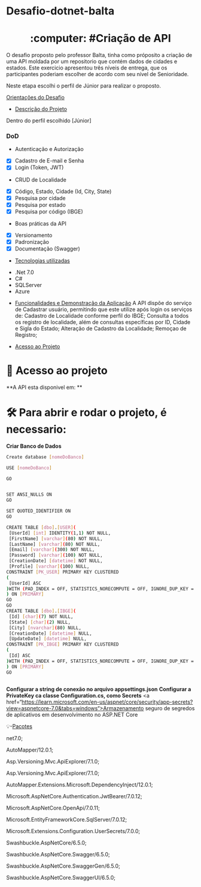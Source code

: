 # Desafio-dotnet-balta
<h1 align="center">:computer: #Criação de API</h1>

O desafio proposto pelo professor Balta, tinha como próposito a criação de uma API moldada por um repositorio que contém dados de cidades e estados.
Este exercicio apresentou três níveis de entrega, que os participantes poderiam escolher de acordo com seu nível de Senioridade.

Neste etapa escolhi o perfil de Júnior para realizar o proposto.

 <a href=“[http://exemplo.com/](https://baltaio.blob.core.windows.net/temp/desafio-dotnet/01-sobre.pdf)“>Orientações do Desafio</a>

* [Descrição do Projeto](#descrição-do-projeto)

Dentro do perfil escolhido [Júnior] 

### DoD

- Autenticação e Autorização
- [x] Cadastro de E-mail e Senha
- [x] Login (Token, JWT)

- CRUD de Localidade
- [x] Código, Estado, Cidade (Id, City, State)
- [x] Pesquisa por cidade
- [x] Pesquisa por estado
- [x] Pesquisa por código (IBGE)
	 
- Boas práticas da API
- [x] Versionamento
- [x] Padronização
- [x] Documentação (Swagger)

* [Tecnologias utilizadas](#tecnologias-utilizadas)

 <ul>
  <li>.Net 7.0 </li>
   <li> C# </li>
   <li> SQLServer </li>
   <li> Azure </li>
   
</ul>
   

* [Funcionalidades e Demonstração da Aplicação](#funcionalidades-e-demonstração-da-aplicação)
A API dispõe do serviço de Cadastrar usuário, permitindo que este utilize após login os serviços de:
Cadastro de Localidade conforme perfil do IBGE;
Consulta a todos os registro de localidade, além de consultas específicas por ID, Cidade e Sigla do Estado;
Alteração de Cadastro da Localidade;
Remoçao de Registro;
  
* [Acesso ao Projeto](#acesso-ao-projeto)
# 📁 Acesso ao projeto

**A API esta disponivel em: **

# 🛠️ Para abrir e rodar o projeto, é necessario:

**Criar Banco de Dados**

   ```bash
   Create database [nomeDoBanco]

USE [nomeDoBanco]

GO


SET ANSI_NULLS ON
GO

SET QUOTED_IDENTIFIER ON
GO

CREATE TABLE [dbo].[USER](
	[UserId] [int] IDENTITY(1,1) NOT NULL,
	[FirstName] [varchar](80) NOT NULL,
	[LastName] [varchar](80) NOT NULL,
	[Email] [varchar](300) NOT NULL,
	[Password] [varchar](100) NOT NULL,
	[CreationDate] [datetime] NOT NULL,
	[Profile] [varchar](100) NULL,
 CONSTRAINT [PK_USER] PRIMARY KEY CLUSTERED 
(
	[UserId] ASC
)WITH (PAD_INDEX = OFF, STATISTICS_NORECOMPUTE = OFF, IGNORE_DUP_KEY = OFF, ALLOW_ROW_LOCKS = ON, ALLOW_PAGE_LOCKS = ON, OPTIMIZE_FOR_SEQUENTIAL_KEY = OFF) ON [PRIMARY]
) ON [PRIMARY]
GO
GO
CREATE TABLE [dbo].[IBGE](
	[Id] [char](7) NOT NULL,
	[State] [char](2) NULL,
	[City] [nvarchar](80) NULL,
	[CreationDate] [datetime] NULL,
	[UpdateDate] [datetime] NULL,
 CONSTRAINT [PK_IBGE] PRIMARY KEY CLUSTERED 
(
	[Id] ASC
)WITH (PAD_INDEX = OFF, STATISTICS_NORECOMPUTE = OFF, IGNORE_DUP_KEY = OFF, ALLOW_ROW_LOCKS = ON, ALLOW_PAGE_LOCKS = ON, OPTIMIZE_FOR_SEQUENTIAL_KEY = OFF) ON [PRIMARY]
) ON [PRIMARY]
GO
    
   ```

**Configurar a string de conexão no arquivo appsettings.json**
**Configurar a PrivateKey ca classe Configuration.cs, como Secrets**
  <a href=“https://learn.microsoft.com/en-us/aspnet/core/security/app-secrets?view=aspnetcore-7.0&tabs=windows“>Armazenamento seguro de segredos de aplicativos em desenvolvimento no ASP.NET Core</a>




:bulb:-[Pacotes](#Pacotes)

net7.0;

AutoMapper/12.0.1;

Asp.Versioning.Mvc.ApiExplorer/7.1.0;

Asp.Versioning.Mvc.ApiExplorer/7.1.0;

AutoMapper.Extensions.Microsoft.DependencyInject/12.0.1;

Microsoft.AspNetCore.Authentication.JwtBearer/7.0.12;

Microsoft.AspNetCore.OpenApi/7.0.11;

Microsoft.EntityFrameworkCore.SqlServer/7.0.12;

Microsoft.Extensions.Configuration.UserSecrets/7.0.0;

Swashbuckle.AspNetCore/6.5.0;

Swashbuckle.AspNetCore.Swagger/6.5.0;

Swashbuckle.AspNetCore.SwaggerGen/6.5.0;

Swashbuckle.AspNetCore.SwaggerUI/6.5.0;
